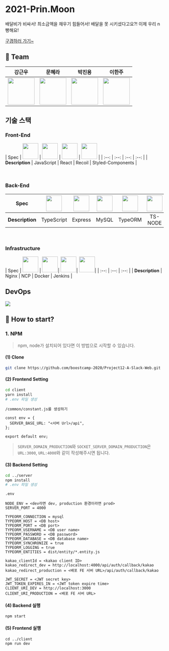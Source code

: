 # 2021-Prin.Moon
배달비가 비싸서! 최소금액을 채우기 힘들어서! 배달을 못 시키셨다고요?! 
이제 우리 n빵해요! 

[구경하러 가기~](https://nbbang.kro.kr)


## 👥 Team
| 강근우 | 문혜라 | 박진용 | 이한주 |
| :------: | :------: | :------: | :------: |
| <img width=85 src="https://avatars3.githubusercontent.com/u/52201658?s=400&u=4408005f95fd9ef3b95279cd1399f1b388fca6df&v=4"> | <img width=85 src="https://avatars0.githubusercontent.com/u/20068470?s=400&u=f84948e4c48880aa7f60f0b2ff4f31884457a621&v=4">| <img width=85 src="https://avatars1.githubusercontent.com/u/60877502?s=400&u=f865c33c7eace2b43b9327641bbd987e528848e2&v=4"> | <img width=85 src="https://avatars0.githubusercontent.com/u/63051473?s=460&u=752d76ccaac7da54547adcd552a79e1a73dba505&v=4"> |
</div>

## 기술 스택
### Front-End

| Spec | <img width= 50 src="https://user-images.githubusercontent.com/63051473/104110741-e66d1e80-531d-11eb-8024-e138a1003cd7.png"> | <img width= 50 src="https://noticon-static.tammolo.com/dgggcrkxq/image/upload/v1566557331/noticon/d5hqar2idkoefh6fjtpu.png"> | <img width= 50 src="https://user-images.githubusercontent.com/63051473/104110747-f127b380-531d-11eb-801e-e97233b5acfb.png"> | <img width= 50 src="https://noticon-static.tammolo.com/dgggcrkxq/image/upload/v1568851518/noticon/lwj3hr9v1yoheimtwc1w.png"> | 
| :--: | :--: | :--: | :--: |
| **Description** | JavaScript | React | Recoil | Styled-Components |

</br>

### Back-End
| Spec | <img width= 50 src="https://noticon-static.tammolo.com/dgggcrkxq/image/upload/v1566913457/noticon/eh4d0dnic4n1neth3fui.png"> | <img width= 50 src="https://noticon-static.tammolo.com/dgggcrkxq/image/upload/v1597622806/noticon/avedhz3pvaij65k3ztar.png"> | <img width= 50 src="https://user-images.githubusercontent.com/63051473/104110726-c76e8c80-531d-11eb-951b-89587d8a93a4.png"> | <img width= 50 src="https://user-images.githubusercontent.com/63051473/104110711-b0c83580-531d-11eb-8f80-d7aee997c398.png"> |<img width= 50 src="https://user-images.githubusercontent.com/63051473/104110717-bcb3f780-531d-11eb-9ae0-9a468bf06060.png"> |
| :--: | :--: | :--: | :--: | :--: | :--: |
| **Description** | TypeScript | Express | MySQL | TypeORM | TS-NODE |

</br>


### Infrastructure
| Spec |   <img width= 50 src="https://noticon-static.tammolo.com/dgggcrkxq/image/upload/v1566798146/noticon/lku5cppzh8r7awwsmmko.png"> | <img width= 50 src="https://cdn-images-1.medium.com/max/1200/1*r5KdIfHXaz7UQM4FmZ0D5A.png">| <img width= 50 src="https://user-images.githubusercontent.com/63051473/104110734-d2c1b800-531d-11eb-88bb-68d718f02653.png">| <img width= 50 src="https://user-images.githubusercontent.com/63051473/104110736-dce3b680-531d-11eb-9431-564813d0dad3.png">|
| :--: | :--: | :--: |
| **Description** | Nginx | NCP | Docker | Jenkins |
## DevOps
<img src="https://user-images.githubusercontent.com/63051473/101992417-6d66b100-3cf6-11eb-8df9-ef7f65e90bf3.png"/>

## 🚦 How to start?

### 1. NPM

> npm, node가 설치되어 있다면 이 방법으로 시작할 수 있습니다.

#### (1) Clone

```bash
git clone https://github.com/boostcamp-2020/Project12-A-Slack-Web.git
```

#### (2) Frontend Setting

```bash
cd client
yarn install
# .env 파일 생성
```

`/common/constant.js를 생성하기`

```
const env = {
  SERVER_BASE_URL: "<서버 Url>/api",
};

export default env;

```

> `SERVER_DOMAIN_PRODUCTION`와 `SOCKET_SERVER_DOMAIN_PRODUCTION`은 `URL:3000`, `URL:4000`와 같이 작성해주시면 됩니다.
> 
#### (3) Backend Setting

```bash 
cd ../server
npm install
# .env 파일 생성
```

`.env`

```
NODE_ENV = <dev라면 dev, production 환경이라면 prod>
SERVER_PORT = 4000

TYPEORM_CONNECTION = mysql
TYPEORM_HOST = <DB host>
TYPEORM_PORT = <DB port>
TYPEORM_USERNAME = <DB user name>
TYPEORM_PASSWORD = <DB password>
TYPEORM_DATABASE = <DB database name>
TYPEORM_SYNCHRONIZE = true
TYPEORM_LOGGING = true
TYPEORM_ENTITIES = dist/entity/*.entity.js

kakao_clientId = <kakao client ID>
kakao_redirect_dev = http://localhost:4000/api/auth/callback/kakao
kakao_redirect_production = <배포 FE 서버 URL>/api/auth/callback/kakao

JWT_SECRET = <JWT secret key>
JWT_TOKEN_EXPIRES_IN = <JWT token expire time>
CLIENT_URI_DEV = http://localhost:3000
CLIENT_URI_PRODUCTION = <배포 FE 서버 URL>
```

#### (4) Backend 실행

```bash=
npm start
```

#### (5) Frontend 실행

```bash=
cd ../client
npm run dev
```
